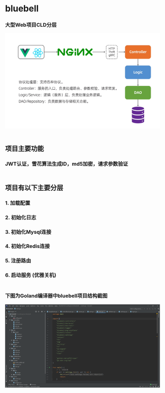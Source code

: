 # bluebell </br>

### 大型Web项目CLD分层 </br>
<img src="https://github.com/Brighteststars/bluebell/blob/master/images/serve.png" /> </br></br>

## 项目主要功能 </br>
### JWT认证，雪花算法生成ID，md5加密，请求参数验证 </br> </br>

## 项目有以下主要分层 </br>
### 1. 加载配置 </br>
### 2. 初始化日志 </br>
### 3. 初始化Mysql连接  </br>
### 4. 初始化Redis连接 </br>
### 5. 注册路由 </br>
### 6. 启动服务 (优雅关机) </br> </br>
### 下图为Goland编译器中bluebell项目结构截图
<img src="https://github.com/Brighteststars/bluebell/blob/master/images/bluebell.jpg" /> </br></br>


